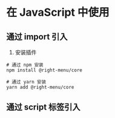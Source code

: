 
# 在 JavaScript 中使用

## 通过 import 引入

1. 安装插件

```shell
# 通过 npm 安装
npm install @right-menu/core

# 通过 yarn 安装
yarn add @right-menu/core
```

## 通过 script 标签引入
